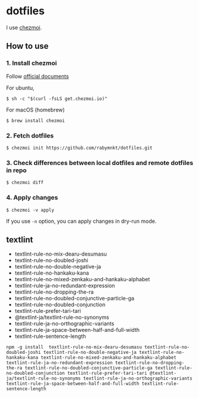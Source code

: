 # dotfiles

I use [chezmoi](https://github.com/twpayne/chezmoi).

## How to use

### 1. Install chezmoi

Follow [official documents](https://www.chezmoi.io/install/)

For ubuntu,

```shell
$ sh -c "$(curl -fsLS get.chezmoi.io)"
```

For macOS (homebrew)

```shell
$ brew install chezmoi
```

### 2. Fetch dotfiles

```shell
$ chezmoi init https://github.com/rabymnkt/dotfiles.git
```

### 3. Check differences between local dotfiles and remote dotfiles in repo

```shell
$ chezmoi diff
```

### 4. Apply changes

```shell
$ chezmoi -v apply
```

If you use `-n` option, you can apply changes in dry-run mode.

## textlint

- textlint-rule-no-mix-dearu-desumasu
- textlint-rule-no-doubled-joshi
- textlint-rule-no-double-negative-ja
- textlint-rule-no-hankaku-kana
- textlint-rule-no-mixed-zenkaku-and-hankaku-alphabet
- textlint-rule-ja-no-redundant-expression
- textlint-rule-no-dropping-the-ra
- textlint-rule-no-doubled-conjunctive-particle-ga
- textlint-rule-no-doubled-conjunction
- textlint-rule-prefer-tari-tari
- @textlint-ja/textlint-rule-no-synonyms
- textlint-rule-ja-no-orthographic-variants
- textlint-rule-ja-space-between-half-and-full-width
- textlint-rule-sentence-length

```shell
npm -g install  textlint-rule-no-mix-dearu-desumasu textlint-rule-no-doubled-joshi textlint-rule-no-double-negative-ja textlint-rule-no-hankaku-kana textlint-rule-no-mixed-zenkaku-and-hankaku-alphabet textlint-rule-ja-no-redundant-expression textlint-rule-no-dropping-the-ra textlint-rule-no-doubled-conjunctive-particle-ga textlint-rule-no-doubled-conjunction textlint-rule-prefer-tari-tari @textlint-ja/textlint-rule-no-synonyms textlint-rule-ja-no-orthographic-variants textlint-rule-ja-space-between-half-and-full-width textlint-rule-sentence-length
```
